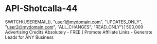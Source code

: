 # API-Shotcalla-44
SWITCH(USEREMAIL(),    "user1@mydomain.com", "UPDATES_ONLY",    "user2@mydomain.com", "ALL_CHANGES",    "READ_ONLY")[ 500,000 Advertising Credits Absolutely - FREE ] Promote Affiliate Links - Generate Leads for ANY Business
